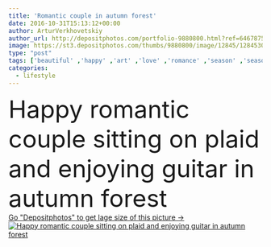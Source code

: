 ```yaml
---
title: 'Romantic couple in autumn forest'
date: 2016-10-31T15:13:12+00:00
author: ArturVerkhovetskiy
author_url: http://depositphotos.com/portfolio-9880800.html?ref=64678756
image: https://st3.depositphotos.com/thumbs/9880800/image/12845/128453076/api_thumb_450.jpg?forcejpeg=true
type: "post"
tags: ['beautiful' ,'happy' ,'art' ,'love' ,'romance' ,'season' ,'seasonal' ,'female' ,'sitting' ,'young' ,'smiling' ,'autumn' ,'leaves' ,'caucasian' ,'male' ,'youth' ,'man' ,'european' ,'basket' ,'couple' ,'romantic' ,'emotions' ,'two' ,'woman' ,'forest' ,'lifestyle' ,'emotional' ,'music' ,'togetherness' ,'attractive' ,'guitar' ,'sensual' ,'handsome' ,'enjoying' ,'picnic' ,'checkered' ,'plaid' ,'alfresco' ,'relationships' ,'young adult' ,'couple love' ]
categories: 
  - lifestyle
---
```

<div aling="center">
            <font size="60"> Happy romantic couple sitting on plaid and enjoying guitar in autumn forest</font>   
</div>
<div>
    <a href='https://depositphotos.com/128453076/stock-photo-romantic-couple-in-autumn-forest.html?ref=64678756' target=_blank > Go "Depositphotos" to get lage size of this picture ->
        <img href='https://depositphotos.com/128453076/stock-photo-romantic-couple-in-autumn-forest.html?ref=64678756' src='https://st3.depositphotos.com/9880800/12845/i/950/depositphotos_128453076-stock-photo-romantic-couple-in-autumn-forest.jpg?forcejpeg=true' alt='Happy romantic couple sitting on plaid and enjoying guitar in autumn forest' >
    </a>
</div>
